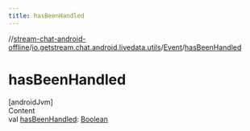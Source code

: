 ```yaml
---
title: hasBeenHandled
---
```

//[stream-chat-android-offline](../../../index.md)/[io.getstream.chat.android.livedata.utils](../index.md)/[Event](index.md)/[hasBeenHandled](hasBeenHandled.md)



# hasBeenHandled  
[androidJvm]  
Content  
val [hasBeenHandled](hasBeenHandled.md): [Boolean](https://kotlinlang.org/api/latest/jvm/stdlib/kotlin/-boolean/index.html)  



